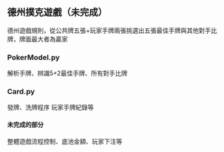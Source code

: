 ## 德州撲克遊戲（未完成）

德州遊戲規則，從公共牌五張+玩家手牌兩張挑選出五張最佳手牌與其他對手比牌，牌面最大者為贏家

### PokerModel.py

解析手牌、辨識5+2最佳手牌、所有對手比牌

### Card.py

發牌、洗牌程序
玩家手牌紀錄等

#### 未完成的部分

整體遊戲流程控制、底池金額、玩家下注等
